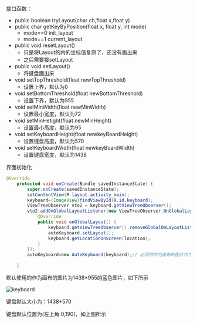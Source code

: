 接口函数：

- public  boolean tryLayout(char ch,float x,float y)
- public char getKeyByPosition(float x, float y, int mode)
  - mode==0 init_layout
  - mode==1 current_layout
- public void resetLayout()
  - 只是将Layout的内的坐标值复原了，还没有画出来
  - 之后需要接setLayout
- public void setLayout()
  - 将键盘画出来
- void setTopThreshold(float newTopThreshold)
  - 设置上界，默认为0
- void setBottomThreshold(float newBottomThreshold)
  - 设置下界，默认为955
- void setMinWidth(float newMinWidth)
  - 设置最小宽度，默认为72
- void setMinHetight(float newMinHeight)
  - 设置最小高度，默认为95
- void setKeyboardHeight(float newkeyBoardHeight)
  - 设置键盘高度，默认为570
- void setKeyboardWidth(float newkeyBoardWidth)
  - 设置键盘宽度，默认为1438



界面初始化

```Java
@Override
    protected void onCreate(Bundle savedInstanceState) {
        super.onCreate(savedInstanceState);
        setContentView(R.layout.activity_main);
        keyboard=(ImageView)findViewById(R.id.keyboard);
        ViewTreeObserver vto2 = keyboard.getViewTreeObserver();
        vto2.addOnGlobalLayoutListener(new ViewTreeObserver.OnGlobalLayoutListener() {
            @Override
            public void onGlobalLayout() {
                keyboard.getViewTreeObserver().removeGlobalOnLayoutListener(this);
                autoKeyboard.setLayout();
                keyboard.getLocationOnScreen(location);
            }
        });
        autoKeyboard=new AutoKeyboard(keyboard);// 必须将作为画布的图片作为参数传入
        
    }
```



默认使用的作为画布的图片为1438*955的蓝色图片，如下所示

![keyboard](C:\Users\WangTong\Documents\GitHub\AutoKeyBoard\keyboard.png)

键盘默认大小为：1438*570

键盘默认位置为(左上角:0,190)，如上图所示



